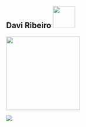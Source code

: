 
## Davi Ribeiro <img src="https://github.com/Davi8002/Davi8002/assets/164496370/81302803-6e64-4ab4-afa7-5404dfa98d60" width="60px">



<p align="left">
<img src="https://github.com/Davi8002/Davi8002/assets/164496370/a739ca52-9729-438c-9220-4a464bac7037" width="200" height="200">



![](https://komarev.com/ghpvc/?username=Davi8002&color=red)

